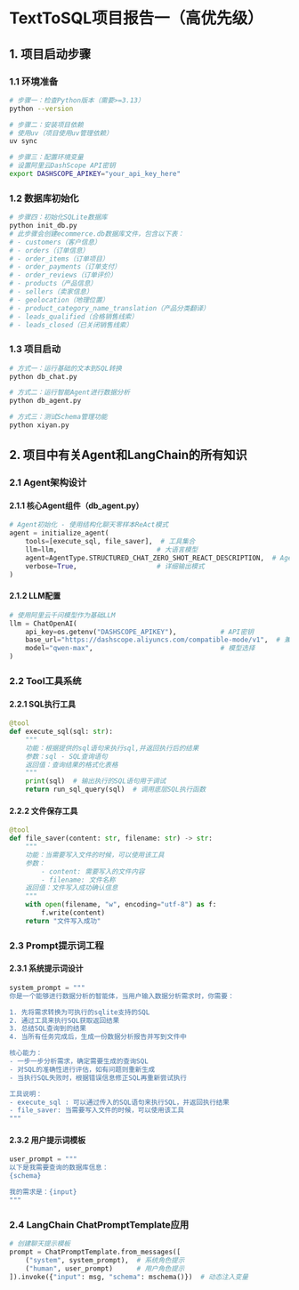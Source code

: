 # TextToSQL项目报告一（高优先级）

## 1. 项目启动步骤

### 1.1 环境准备
```bash
# 步骤一：检查Python版本（需要>=3.13）
python --version

# 步骤二：安装项目依赖
# 使用uv（项目使用uv管理依赖）
uv sync

# 步骤三：配置环境变量
# 设置阿里云DashScope API密钥
export DASHSCOPE_APIKEY="your_api_key_here"
```

### 1.2 数据库初始化
```bash
# 步骤四：初始化SQLite数据库
python init_db.py
# 此步骤会创建ecommerce.db数据库文件，包含以下表：
# - customers（客户信息）
# - orders（订单信息）
# - order_items（订单项目）
# - order_payments（订单支付）
# - order_reviews（订单评价）
# - products（产品信息）
# - sellers（卖家信息）
# - geolocation（地理位置）
# - product_category_name_translation（产品分类翻译）
# - leads_qualified（合格销售线索）
# - leads_closed（已关闭销售线索）
```

### 1.3 项目启动
```bash
# 方式一：运行基础的文本到SQL转换
python db_chat.py

# 方式二：运行智能Agent进行数据分析
python db_agent.py

# 方式三：测试Schema管理功能
python xiyan.py
```

## 2. 项目中有关Agent和LangChain的所有知识

### 2.1 Agent架构设计

#### 2.1.1 核心Agent组件（db_agent.py）
```python
# Agent初始化 - 使用结构化聊天零样本ReAct模式
agent = initialize_agent(
    tools=[execute_sql, file_saver],  # 工具集合
    llm=llm,                         # 大语言模型
    agent=AgentType.STRUCTURED_CHAT_ZERO_SHOT_REACT_DESCRIPTION,  # Agent类型
    verbose=True,                    # 详细输出模式
)
```

#### 2.1.2 LLM配置
```python
# 使用阿里云千问模型作为基础LLM
llm = ChatOpenAI(
    api_key=os.getenv("DASHSCOPE_APIKEY"),           # API密钥
    base_url="https://dashscope.aliyuncs.com/compatible-mode/v1",  # 兼容模式端点
    model="qwen-max",                                # 模型选择
)
```

### 2.2 Tool工具系统

#### 2.2.1 SQL执行工具
```python
@tool
def execute_sql(sql: str):
    """
    功能：根据提供的sql语句来执行sql,并返回执行后的结果
    参数：sql - SQL查询语句
    返回值：查询结果的格式化表格
    """
    print(sql)  # 输出执行的SQL语句用于调试
    return run_sql_query(sql)  # 调用底层SQL执行函数
```

#### 2.2.2 文件保存工具
```python
@tool
def file_saver(content: str, filename: str) -> str:
    """
    功能：当需要写入文件的时候，可以使用该工具
    参数：
        - content: 需要写入的文件内容
        - filename: 文件名称
    返回值：文件写入成功确认信息
    """
    with open(filename, "w", encoding="utf-8") as f:
        f.write(content)
    return "文件写入成功"
```

### 2.3 Prompt提示词工程

#### 2.3.1 系统提示词设计
```python
system_prompt = """
你是一个能够进行数据分析的智能体，当用户输入数据分析需求时，你需要：

1. 先将需求转换为可执行的sqlite支持的SQL
2. 通过工具来执行SQL获取返回结果  
3. 总结SQL查询到的结果
4. 当所有任务完成后，生成一份数据分析报告并写到文件中

核心能力：
- 一步一步分析需求，确定需要生成的查询SQL
- 对SQL的准确性进行评估，如有问题则重新生成
- 当执行SQL失败时，根据错误信息修正SQL再重新尝试执行

工具说明：
- execute_sql : 可以通过传入的SQL语句来执行SQL，并返回执行结果
- file_saver: 当需要写入文件的时候，可以使用该工具
"""
```

#### 2.3.2 用户提示词模板
```python
user_prompt = """
以下是我需要查询的数据库信息：
{schema}

我的需求是：{input}
"""
```

### 2.4 LangChain ChatPromptTemplate应用
```python
# 创建聊天提示模板
prompt = ChatPromptTemplate.from_messages([
    ("system", system_prompt),  # 系统角色提示
    ("human", user_prompt)      # 用户角色提示
]).invoke({"input": msg, "schema": mschema()})  # 动态注入变量
```
